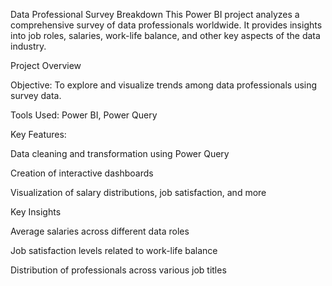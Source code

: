 Data Professional Survey Breakdown
This Power BI project analyzes a comprehensive survey of data professionals worldwide. It provides insights into job roles, salaries, work-life balance, and other key aspects of the data industry.

Project Overview

Objective: To explore and visualize trends among data professionals using survey data.

Tools Used: Power BI, Power Query


Key Features:

Data cleaning and transformation using Power Query

Creation of interactive dashboards

Visualization of salary distributions, job satisfaction, and more


Key Insights

Average salaries across different data roles

Job satisfaction levels related to work-life balance

Distribution of professionals across various job titles
